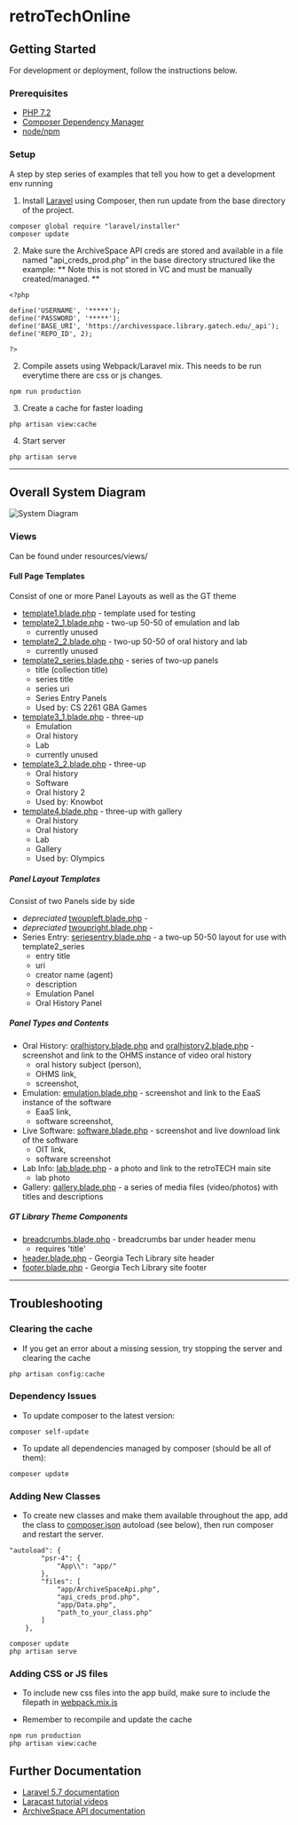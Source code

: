 # retroTechOnline


## Getting Started

For development or deployment, follow the instructions below.


### Prerequisites

- [PHP 7.2](https://www.php.net/)
- [Composer Dependency Manager](https://getcomposer.org/)
- [node/npm](https://www.npmjs.com/)

### Setup

A step by step series of examples that tell you how to get a development env running

1. Install [Laravel](https://laravel.com/docs/5.7) using Composer, then run update from the base directory of the project.

```
composer global require "laravel/installer"
composer update
```


2. Make sure the ArchiveSpace API creds are stored and available in a file named "api_creds_prod.php" in the base directory structured like the example:
** Note this is not stored in VC and must be manually created/managed. **

```
<?php 

define('USERNAME', '*****');
define('PASSWORD', '*****');
define('BASE_URI', 'https://archivesspace.library.gatech.edu/_api');
define('REPO_ID', 2);

?>
```

2. Compile assets using Webpack/Laravel mix. This needs to be run everytime there are css or js changes.

```
npm run production
```

3. Create a cache for faster loading

```
php artisan view:cache
```

4. Start server

```
php artisan serve
```

***

## Overall System Diagram
![System Diagram](resources/assets/RetroTechOnlineSystemDiagram.png)

### Views

Can be found under resources/views/

#### Full Page Templates

Consist of one or more Panel Layouts as well as the GT theme

- [template1.blade.php](resources/views/template1.blade.php) - template used for testing
- [template2_1.blade.php](resources/views/template2_1.blade.php) - two-up 50-50 of emulation and lab
    - currently unused
- [template2_2.blade.php](resources/views/template2_2.blade.php) - two-up 50-50 of oral history and lab
    - currently unused
- [template2_series.blade.php](resources/views/template2_series.blade.php) - series of two-up panels
    - title (collection title)
    - series title
    - series uri
    - Series Entry Panels
    - Used by: CS 2261 GBA Games
- [template3_1.blade.php](resources/views/template3_1.blade.php) - three-up
    - Emulation
    - Oral history
    - Lab
    - currently unused
- [template3_2.blade.php](resources/views/template3_2.blade.php) - three-up
    - Oral history
    - Software
    - Oral history 2
    - Used by: Knowbot
- [template4.blade.php](resources/views/template3_gallery.blade.php) - three-up with gallery
    - Oral history
    - Oral history
    - Lab
    - Gallery
    - Used by: Olympics

##### Panel Layout Templates

Consist of two Panels side by side

- *depreciated* [twoupleft.blade.php](resources/views/twoupleft.blade.php) -
- *depreciated* [twoupright.blade.php](resources/views/twoupright.blade.php) -
- Series Entry: [seriesentry.blade.php](resources/views/seriesentry.blade.php) - a two-up 50-50 layout for use with template2_series
    - entry title
    - uri
    - creator name (agent)
    - description
    - Emulation Panel
    - Oral History Panel


##### Panel Types and Contents
- Oral History: [oralhistory.blade.php](resources/views/oralhistory.blade.php) and [oralhistory2.blade.php](resources/views/oralhistory2.blade.php) - screenshot and link to the OHMS instance of video oral history
    - oral history subject (person),
    - OHMS link,
    - screenshot,
- Emulation: [emulation.blade.php](resources/views/emulation.blade.php) - screenshot and link to the EaaS instance of the software
    - EaaS link,
    - software screenshot,
- Live Software: [software.blade.php](resources/views/software.blade.php) - screenshot and live download link of the software
    - OIT link,
    - software screenshot
- Lab Info: [lab.blade.php](resources/views/lab.blade.php) - a photo and link to the retroTECH main site
    - lab photo
- Gallery: [gallery.blade.php](resources/views/gallery.blade.php) - a series of media files (video/photos) with titles and descriptions


##### GT Library Theme Components

- [breadcrumbs.blade.php](resources/views/breadcrumbs.blade.php) - breadcrumbs bar under header menu
    - requires 'title'
- [header.blade.php](resources/views/header.blade.php) - Georgia Tech Library site header
- [footer.blade.php](resources/views/footer.blade.php) - Georgia Tech Library site footer


***
## Troubleshooting
### Clearing the cache
- If you get an error about a missing session, try stopping the server and clearing the cache

```
php artisan config:cache
```
### Dependency Issues
- To update composer to the latest version:

```
composer self-update
```
- To update all dependencies managed by composer (should be all of them):

```
composer update
```
### Adding New Classes
- To create new classes and make them available throughout the app, add the class to [composer.json](composer.json) autoload (see below), then run composer and restart the server.

```
"autoload": {
        "psr-4": {
            "App\\": "app/"
        },
        "files": [
            "app/ArchiveSpaceApi.php",
            "api_creds_prod.php",
            "app/Data.php",
            "path_to_your_class.php"
        ]
    },
```
```
composer update
php artisan serve

```
### Adding CSS or JS files
- To include new css files into the app build, make sure to include the filepath in [webpack.mix.js](webpack.mix.js)

- Remember to recompile and update the cache

```
npm run production
php artisan view:cache
```

## Further Documentation
- [Laravel 5.7 documentation](https://laravel.com/docs/5.7)
- [Laracast tutorial videos](https://laracasts.com/series/laravel-6-from-scratch)
- [ArchiveSpace API documentation](https://archivesspace.github.io/archivesspace/api/)